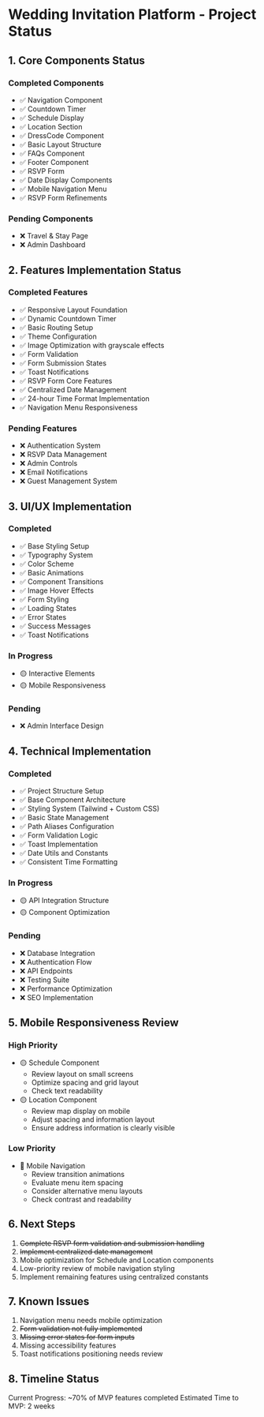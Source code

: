 # Wedding Invitation Platform - Project Status

## 1. Core Components Status

### Completed Components
- ✅ Navigation Component
- ✅ Countdown Timer
- ✅ Schedule Display
- ✅ Location Section
- ✅ DressCode Component
- ✅ Basic Layout Structure
- ✅ FAQs Component
- ✅ Footer Component
- ✅ RSVP Form
- ✅ Date Display Components
- ✅ Mobile Navigation Menu
- ✅ RSVP Form Refinements

### Pending Components
- ❌ Travel & Stay Page
- ❌ Admin Dashboard

## 2. Features Implementation Status

### Completed Features
- ✅ Responsive Layout Foundation
- ✅ Dynamic Countdown Timer
- ✅ Basic Routing Setup
- ✅ Theme Configuration
- ✅ Image Optimization with grayscale effects
- ✅ Form Validation
- ✅ Form Submission States
- ✅ Toast Notifications
- ✅ RSVP Form Core Features
- ✅ Centralized Date Management
- ✅ 24-hour Time Format Implementation
- ✅ Navigation Menu Responsiveness

### Pending Features
- ❌ Authentication System
- ❌ RSVP Data Management
- ❌ Admin Controls
- ❌ Email Notifications
- ❌ Guest Management System

## 3. UI/UX Implementation

### Completed
- ✅ Base Styling Setup
- ✅ Typography System
- ✅ Color Scheme
- ✅ Basic Animations
- ✅ Component Transitions
- ✅ Image Hover Effects
- ✅ Form Styling
- ✅ Loading States
- ✅ Error States
- ✅ Success Messages
- ✅ Toast Notifications

### In Progress
- 🟡 Interactive Elements
- 🟡 Mobile Responsiveness

### Pending
- ❌ Admin Interface Design

## 4. Technical Implementation

### Completed
- ✅ Project Structure Setup
- ✅ Base Component Architecture
- ✅ Styling System (Tailwind + Custom CSS)
- ✅ Basic State Management
- ✅ Path Aliases Configuration
- ✅ Form Validation Logic
- ✅ Toast Implementation
- ✅ Date Utils and Constants
- ✅ Consistent Time Formatting

### In Progress
- 🟡 API Integration Structure
- 🟡 Component Optimization

### Pending
- ❌ Database Integration
- ❌ Authentication Flow
- ❌ API Endpoints
- ❌ Testing Suite
- ❌ Performance Optimization
- ❌ SEO Implementation

## 5. Mobile Responsiveness Review

### High Priority
- 🟡 Schedule Component
  - Review layout on small screens
  - Optimize spacing and grid layout
  - Check text readability
- 🟡 Location Component
  - Review map display on mobile
  - Adjust spacing and information layout
  - Ensure address information is clearly visible

### Low Priority
- 📝 Mobile Navigation
  - Review transition animations
  - Evaluate menu item spacing
  - Consider alternative menu layouts
  - Check contrast and readability

## 6. Next Steps

1. ~~Complete RSVP form validation and submission handling~~
2. ~~Implement centralized date management~~
3. Mobile optimization for Schedule and Location components
4. Low-priority review of mobile navigation styling
5. Implement remaining features using centralized constants

## 7. Known Issues

1. Navigation menu needs mobile optimization
2. ~~Form validation not fully implemented~~
3. ~~Missing error states for form inputs~~
4. Missing accessibility features
5. Toast notifications positioning needs review

## 8. Timeline Status

Current Progress: ~70% of MVP features completed
Estimated Time to MVP: 2 weeks
